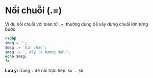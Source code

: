 # Nối chuỗi (.=)

Ví dụ nối chuỗi với toán tử `.=`, thường dùng để xây dựng chuỗi lớn từng bước.

```php
<?php
$msg = '';
$msg .= 'Xin chào';
$msg .= ', đây là hướng dẫn.';
echo $msg;
?>
```

**Lưu ý:** Dùng `.` để nối trực tiếp: `$a . $b`

